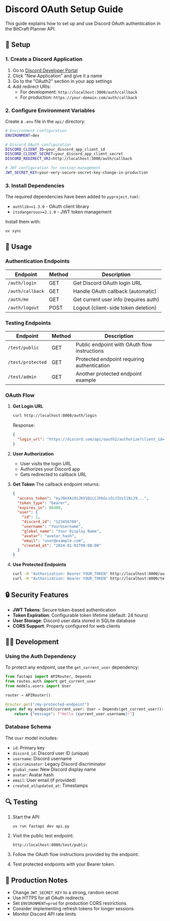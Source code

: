 # Discord OAuth Setup Guide

This guide explains how to set up and use Discord OAuth authentication in the BitCraft Planner API.

## 🔧 Setup

### 1. Create a Discord Application

1. Go to [Discord Developer Portal](https://discord.com/developers/applications)
2. Click "New Application" and give it a name
3. Go to the "OAuth2" section in your app settings
4. Add redirect URIs:
   - For development: `http://localhost:3000/auth/callback`
   - For production: `https://your-domain.com/auth/callback`

### 2. Configure Environment Variables

Create a `.env` file in the `api/` directory:

```bash
# Environment configuration
ENVIRONMENT=dev

# Discord OAuth configuration
DISCORD_CLIENT_ID=your_discord_app_client_id
DISCORD_CLIENT_SECRET=your_discord_app_client_secret
DISCORD_REDIRECT_URI=http://localhost:3000/auth/callback

# JWT configuration for session management
JWT_SECRET_KEY=your-very-secure-secret-key-change-in-production
```

### 3. Install Dependencies

The required dependencies have been added to `pyproject.toml`:
- `authlib>=1.3.0` - OAuth client library
- `itsdangerous>=2.1.0` - JWT token management

Install them with:
```bash
uv sync
```

## 🚀 Usage

### Authentication Endpoints

| Endpoint | Method | Description |
|----------|--------|-------------|
| `/auth/login` | GET | Get Discord OAuth login URL |
| `/auth/callback` | GET | Handle OAuth callback (automatic) |
| `/auth/me` | GET | Get current user info (requires auth) |
| `/auth/logout` | POST | Logout (client-side token deletion) |

### Testing Endpoints

| Endpoint | Method | Description |
|----------|--------|-------------|
| `/test/public` | GET | Public endpoint with OAuth flow instructions |
| `/test/protected` | GET | Protected endpoint requiring authentication |
| `/test/admin` | GET | Another protected endpoint example |

### OAuth Flow

1. **Get Login URL**
   ```bash
   curl http://localhost:8000/auth/login
   ```
   Response:
   ```json
   {
     "login_url": "https://discord.com/api/oauth2/authorize?client_id=..."
   }
   ```

2. **User Authorization**
   - User visits the login URL
   - Authorizes your Discord app
   - Gets redirected to callback URL

3. **Get Token**
   The callback endpoint returns:
   ```json
   {
     "access_token": "eyJ0eXAiOiJKV1QiLCJhbGciOiJIUzI1NiJ9...",
     "token_type": "bearer",
     "expires_in": 86400,
     "user": {
       "id": 1,
       "discord_id": "123456789",
       "username": "YourUsername",
       "global_name": "Your Display Name",
       "avatar": "avatar_hash",
       "email": "user@example.com",
       "created_at": "2024-01-01T00:00:00"
     }
   }
   ```

4. **Use Protected Endpoints**
   ```bash
   curl -H "Authorization: Bearer YOUR_TOKEN" http://localhost:8000/auth/me
   curl -H "Authorization: Bearer YOUR_TOKEN" http://localhost:8000/test/protected
   ```

## 🔒 Security Features

- **JWT Tokens**: Secure token-based authentication
- **Token Expiration**: Configurable token lifetime (default: 24 hours)
- **User Storage**: Discord user data stored in SQLite database
- **CORS Support**: Properly configured for web clients

## 🧑‍💻 Development

### Using the Auth Dependency

To protect any endpoint, use the `get_current_user` dependency:

```python
from fastapi import APIRouter, Depends
from routes.auth import get_current_user
from models.users import User

router = APIRouter()

@router.get("/my-protected-endpoint")
async def my_endpoint(current_user: User = Depends(get_current_user)):
    return {"message": f"Hello {current_user.username}!"}
```

### Database Schema

The `User` model includes:
- `id`: Primary key
- `discord_id`: Discord user ID (unique)
- `username`: Discord username
- `discriminator`: Legacy Discord discriminator
- `global_name`: New Discord display name
- `avatar`: Avatar hash
- `email`: User email (if provided)
- `created_at`/`updated_at`: Timestamps

## 🔍 Testing

1. Start the API:
   ```bash
   uv run fastapi dev api.py
   ```

2. Visit the public test endpoint:
   ```
   http://localhost:8000/test/public
   ```

3. Follow the OAuth flow instructions provided by the endpoint.

4. Test protected endpoints with your Bearer token.

## 🚨 Production Notes

- Change `JWT_SECRET_KEY` to a strong, random secret
- Use HTTPS for all OAuth redirects
- Set `ENVIRONMENT=prod` for production CORS restrictions
- Consider implementing refresh tokens for longer sessions
- Monitor Discord API rate limits 